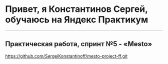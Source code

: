 # Привет, я Константинов Сергей, обучаюсь на Яндекс Практикум

---

## Практическая работа, спринт №5 - «Mesto»


https://github.com/SergeiKonstantinoff/mesto-project-ff.git
